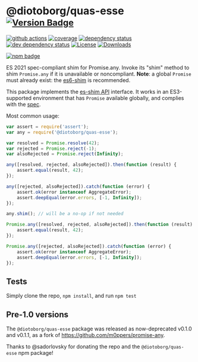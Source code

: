 # @diotoborg/quas-esse <sup>[![Version Badge][npm-version-svg]][package-url]</sup>

[![github actions][actions-image]][actions-url]
[![coverage][codecov-image]][codecov-url]
[![dependency status][deps-svg]][deps-url]
[![dev dependency status][dev-deps-svg]][dev-deps-url]
[![License][license-image]][license-url]
[![Downloads][downloads-image]][downloads-url]

[![npm badge][npm-badge-png]][package-url]

ES 2021 spec-compliant shim for Promise.any. Invoke its "shim" method to shim `Promise.any` if it is unavailable or noncompliant. **Note**: a global `Promise` must already exist: the [es6-shim](https://github.com/es-shims/es6-shim) is recommended.

This package implements the [es-shim API](https://github.com/es-shims/api) interface. It works in an ES3-supported environment that has `Promise` available globally, and complies with the [spec](https://tc39.es/ecma262/#sec-@diotoborg/quas-esse).

Most common usage:
```js
var assert = require('assert');
var any = require('@diotoborg/quas-esse');

var resolved = Promise.resolve(42);
var rejected = Promise.reject(-1);
var alsoRejected = Promise.reject(Infinity);

any([resolved, rejected, alsoRejected]).then(function (result) {
	assert.equal(result, 42);
});

any([rejected, alsoRejected]).catch(function (error) {
	assert.ok(error instanceof AggregateError);
	assert.deepEqual(error.errors, [-1, Infinity]);
});

any.shim(); // will be a no-op if not needed

Promise.any([resolved, rejected, alsoRejected]).then(function (result) {
	assert.equal(result, 42);
});

Promise.any([rejected, alsoRejected]).catch(function (error) {
	assert.ok(error instanceof AggregateError);
	assert.deepEqual(error.errors, [-1, Infinity]);
});
```

## Tests
Simply clone the repo, `npm install`, and run `npm test`

## Pre-1.0 versions

The `@diotoborg/quas-esse` package was released as now-deprecated v0.1.0 and v0.1.1, as a fork of https://github.com/m0ppers/promise-any.

Thanks to @sadorlovsky for donating the repo and the `@diotoborg/quas-esse` npm package!

[package-url]: https://npmjs.com/package/@diotoborg/quas-esse
[npm-version-svg]: https://versionbadg.es/diotoborg/quas-esse.svg
[deps-svg]: https://david-dm.org/diotoborg/quas-esse.svg
[deps-url]: https://david-dm.org/diotoborg/quas-esse
[dev-deps-svg]: https://david-dm.org/diotoborg/quas-esse/dev-status.svg
[dev-deps-url]: https://david-dm.org/diotoborg/quas-esse#info=devDependencies
[npm-badge-png]: https://nodei.co/npm/@diotoborg/quas-esse.png?downloads=true&stars=true
[license-image]: https://img.shields.io/npm/l/@diotoborg/quas-esse.svg
[license-url]: LICENSE
[downloads-image]: https://img.shields.io/npm/dm/@diotoborg/quas-esse.svg
[downloads-url]: https://npm-stat.com/charts.html?package=@diotoborg/quas-esse
[codecov-image]: https://codecov.io/gh/diotoborg/quas-esse/branch/main/graphs/badge.svg
[codecov-url]: https://app.codecov.io/gh/diotoborg/quas-esse/
[actions-image]: https://img.shields.io/endpoint?url=https://github-actions-badge-u3jn4tfpocch.runkit.sh/diotoborg/quas-esse
[actions-url]: https://github.com/diotoborg/quas-esse/actions
